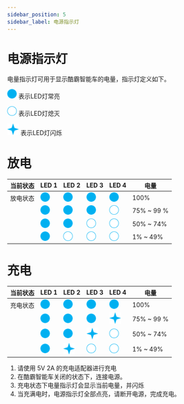 ```yaml
---
sidebar_position: 5
sidebar_label: 电源指示灯
---
```


# 电源指示灯

电量指示灯可用于显示酷霸智能车的电量，指示灯定义如下。

![](./images/power-indicator-01.png) 表示LED灯常亮

![](./images/power-indicator-02.png) 表示LED灯熄灭

![](./images/power-indicator-03.png) 表示LED灯闪烁


# 放电
| 当前状态 | LED 1 | LED 2 | LED 3 | LED 4 | 电量 |
|---|---|---|---|---|---|
|放电状态|![](./images/power-indicator-01.png)|![](./images/power-indicator-01.png)|![](./images/power-indicator-01.png)|![](./images/power-indicator-01.png)| 100% |
||![](./images/power-indicator-01.png)|![](./images/power-indicator-01.png)|![](./images/power-indicator-01.png)|![](./images/power-indicator-02.png) | 75% ~ 99 % |
||![](./images/power-indicator-01.png)|![](./images/power-indicator-01.png)|![](./images/power-indicator-02.png) |![](./images/power-indicator-02.png) | 50% ~ 74% |
||![](./images/power-indicator-01.png)|![](./images/power-indicator-02.png) |![](./images/power-indicator-02.png) |![](./images/power-indicator-02.png) | 1% ~ 49% |

# 充电
| 当前状态 | LED 1 | LED 2 | LED 3 | LED 4 | 电量 |
|---|---|---|---|---|---|
|充电状态|![](./images/power-indicator-01.png)|![](./images/power-indicator-01.png)|![](./images/power-indicator-01.png)|![](./images/power-indicator-01.png)| 100% |
||![](./images/power-indicator-01.png)|![](./images/power-indicator-01.png)|![](./images/power-indicator-01.png)|![](./images/power-indicator-03.png) | 75% ~ 99 % |
||![](./images/power-indicator-01.png)|![](./images/power-indicator-01.png)|![](./images/power-indicator-03.png) |![](./images/power-indicator-02.png) | 50% ~ 74% |
||![](./images/power-indicator-01.png)|![](./images/power-indicator-03.png) |![](./images/power-indicator-02.png) |![](./images/power-indicator-02.png) | 1% ~ 49% |

1.	请使用 5V 2A 的充电适配器进行充电
2.	在酷霸智能车关闭的状态下，连接电源。
3.	充电状态下电量指示灯会显示当前电量，并闪烁
4.	当充满电时，电源指示灯全部点亮，请断开电源，完成充电。
